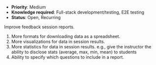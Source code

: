 * **Priority**: Medium
* **Knowledge required**: Full-stack development/testing, E2E testing
* **Status**: Open, Recurring

Improve feedback session reports.

1. More formats for downloading data as a spreadsheet.
1. More visualizations for data in session results.
1. More statistics for data in session results. e.g., give the instructor the ability to disclose stats (average, max, min, mean) to students 
1. Ability to specify which questions to include in a report.
